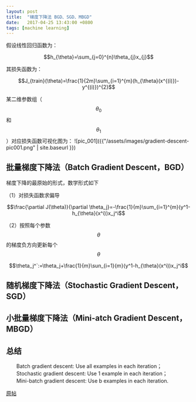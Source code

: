 ```yaml
---
layout: post
title:  "梯度下降法 BGD、SGD、MBGD"
date:   2017-04-25 13:43:00 +0800
tags: [machine learning]
---
```


假设线性回归函数为：

$$h_{\theta}=\sum_{j=0}^{n}\theta_{j}x_{j}$$

其损失函数为：

$$J_{train}(\theta)=\frac{1}{2m}\sum_{i=1}^{m}(h_{\theta}(x^{(i)})-y^{(i)})^{2}$$

某二维参数组（$$\theta_{0}$$ 和 $$\theta_{1}$$）对应损失函数可视化图为：
![pic_001]({{"/assets/images/gradient-descent-pic001.png" | site.baseurl }})

## 批量梯度下降法（Batch Gradient Descent，BGD）
梯度下降的最原始的形式，数学形式如下

（1）对损失函数求偏导

$$\frac{\partial J(\theta)}{\partial \theta_j}=-\frac{1}{m}\sum_{i=1}^{m}(y^1-h_{\theta}(x^i))x_j^i$$

（2）按照每个参数$$\theta$$的梯度负方向更新每个$$\theta$$

$$\theta_j^`:=\theta_j+\frac{1}{m}\sun_{i=1}{m}(y^1-h_{\theta}(x^i))x_j^i$$

## 随机梯度下降法（Stochastic Gradient Descent，SGD）
## 小批量梯度下降法（Mini-atch Gradient Descent，MBGD）
## 总结
　　Batch gradient descent: Use all examples in each iteration；
　　Stochastic gradient descent: Use 1 example in each iteration；
　　Mini-batch gradient descent: Use b examples in each iteration.



[原帖](http://www.cnblogs.com/maybe2030/p/5089753.html)